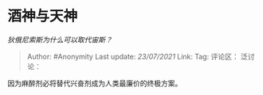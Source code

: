 # 酒神与天神
*狄俄尼索斯为什么可以取代宙斯？*

> Author: #Anonymity
> Last update: *23/07/2021*
> Link:
> Tag:
> 评论区：
> 泛讨论：

因为麻醉剂必将替代兴奋剂成为人类最廉价的终极方案。
